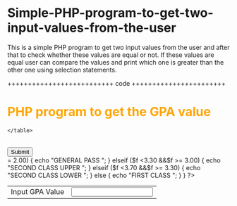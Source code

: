 # Simple-PHP-program-to-get-two-input-values-from-the-user

This is a simple PHP program to get two input values from the user and after that to check whether these 
values are equal or not. If these values are equal user can compare the values and print which one is greater
than the other one using selection statements.

++++++++++++++++++++++++++ code +++++++++++++++++++++++

<!DOCTYPE html>
<html>
<body>



<h1 style="color:orange;"> PHP program to get the GPA value</h1>



<form action="gpa.php" method="GET">
    <table>
        <tr>
            <td>Input GPA Value</td>
            <td><input type="text" name="gpa"/></td>
        </tr>
        
        


    </table>
<br>
<button type="submit" name="get_val" value="get_val">Submit</button>
</form>
<br>

<?php
if (isset($_GET["get_val"]))
{
    $f=$_GET['gpa'];
    
    
    if($f <3.00  &&$f >= 2.00)
        {
            echo "GENERAL PASS ";
        }
    
    elseif ($f <3.30  &&$f >= 3.00)
        {
            echo "SECOND CLASS UPPER ";
        }

        elseif ($f <3.70  &&$f >= 3.30)
        {
            echo "SECOND CLASS LOWER ";
        }

    else
        {
            echo "FIRST CLASS ";
        }

}

?> 



</body>
</html>
